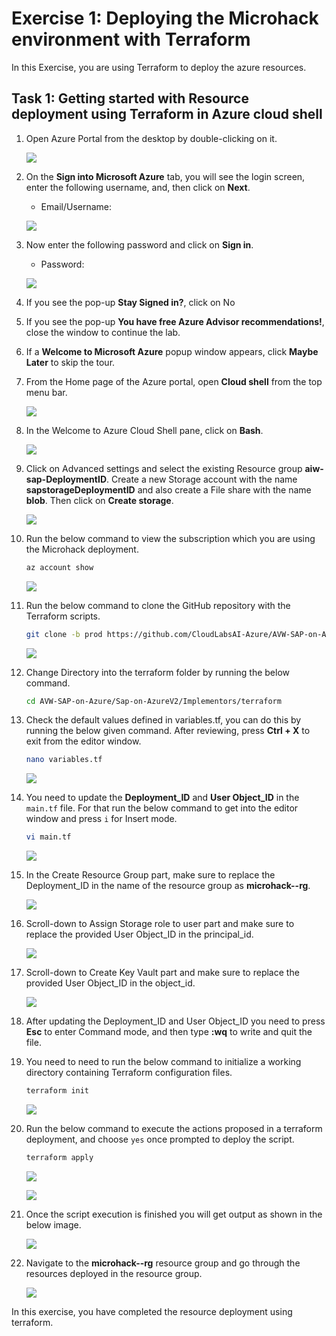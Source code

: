 # Exercise 1: Deploying the Microhack environment with Terraform

In this Exercise, you are using Terraform to deploy the azure resources.

## Task 1: Getting started with Resource deployment using Terraform in Azure cloud shell

1. Open Azure Portal from the desktop by double-clicking on it.
    
   ![](media/open-azure-portal.png)
   
2. On the **Sign into Microsoft Azure** tab, you will see the login screen, enter the following username, and, then click on **Next**.

   * Email/Username: <inject key="AzureAdUserEmail"></inject>

   ![](media/email-login.png)

3. Now enter the following password and click on **Sign in**. 

   * Password: <inject key="AzureAdUserPassword"></inject>

   ![](media/password-login.png)

4. If you see the pop-up **Stay Signed in?**, click on No

5. If you see the pop-up **You have free Azure Advisor recommendations!**, close the window to continue the lab.

6. If a **Welcome to Microsoft Azure** popup window appears, click **Maybe Later** to skip the tour.

7. From the Home page of the Azure portal, open **Cloud shell** from the top menu bar.

   ![](media/open-cloud-shell.png)

8. In the Welcome to Azure Cloud Shell pane, click on **Bash**.

   ![](media/welcome-select-bash.png)

9. Click on Advanced settings and select the existing Resource group **aiw-sap-DeploymentID**. Create a new Storage account with the name **sapstorageDeploymentID** and also create a File share with the name **blob**. Then click on **Create storage**.

   ![](media/create-storageaccount.png)

10. Run the below command to view the subscription which you are using the Microhack deployment.

    ```bash
    az account show
    ```
    
    ![](media/az-accountshow.png)
    
11. Run the below command to clone the GitHub repository with the Terraform scripts.

    ```bash
    git clone -b prod https://github.com/CloudLabsAI-Azure/AVW-SAP-on-Azure
    ```
    
    ![](media/gitrepo-clone.png)
    
12. Change Directory into the terraform folder by running the below command.

    ```bash
    cd AVW-SAP-on-Azure/Sap-on-AzureV2/Implementors/terraform
    ```
    
13. Check the default values defined in variables.tf, you can do this by running the below given command. After reviewing, press **Ctrl + X** to exit from the editor window.

    ```bash
    nano variables.tf
    ```
    
    ![](media/change-dir.png)
    
14. You need to update the **Deployment_ID** and **User Object_ID** in the ```main.tf``` file. For that run the below command to get into the editor window and press ```i``` for Insert mode.

    ```bash
    vi main.tf
    ```
    
    ![](media/vi-editor-main.png)
    
15. In the Create Resource Group part, make sure to replace the Deployment_ID in the name of the resource group as **microhack-<inject key="DeploymentID" enableCopy="false"/>-rg**.

    ![](media/create-microhack-rg.png)
        
16. Scroll-down to Assign Storage role to user part and make sure to replace the provided User Object_ID in the principal_id.

    ![](media/replace-userid.png)
    
17. Scroll-down to Create Key Vault part and make sure to replace the provided User Object_ID in the object_id.

    ![](media/replace-userid-2.png)
    
18. After updating the Deployment_ID and User Object_ID you need to press **Esc** to enter Command mode, and then type **:wq** to write and quit the file.

19. You need to need to run the below command to initialize a working directory containing Terraform configuration files.

    ```bash
    terraform init
    ```
    
    ![](media/terraform-init.png)
    
20. Run the below command to execute the actions proposed in a terraform deployment, and choose ```yes``` once prompted to deploy the script.

    ```bash
    terraform apply
    ```
  
    ![](media/terraform-apply.png)
  
    ![](media/enter-yes.png)
    
21. Once the script execution is finished you will get output as shown in the below image.

    ![](media/terraformapply-complete.png)
    
22. Navigate to the **microhack-<inject key="DeploymentID" enableCopy="false"/>-rg** resource group and go through the resources deployed in the resource group.

    ![](media/microhack-rg-verify.png)
    
In this exercise, you have completed the resource deployment using terraform.
    
   
    
